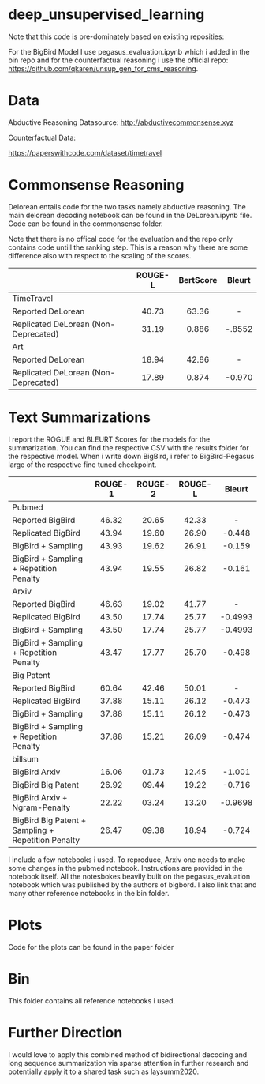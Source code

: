 # deep_unsupervised_learning

Note that this code is pre-dominately based on existing reposities:

For the BigBird Model I use pegasus_evaluation.ipynb which i added in the bin repo and for the counterfactual reasoning i use the official repo: https://github.com/qkaren/unsup_gen_for_cms_reasoning.

# Data

Abductive Reasoning Datasource:
http://abductivecommonsense.xyz

Counterfactual Data: 

https://paperswithcode.com/dataset/timetravel

# Commonsense Reasoning 

Delorean entails code for the two tasks namely abductive reasoning. 
The main delorean decoding notebook can be found in the DeLorean.ipynb file. 
Code can be found in the commonsense folder.

Note that there is no offical code for the evaluation and the repo only contains code untill the ranking step. 
This is a reason why there are some difference also with respect to the scaling of the scores. 

|  | ROUGE-L | BertScore | Bleurt |
| :--- | :---: | :---: | :---: |
| TimeTravel |  |  |  |
| Reported DeLorean | 40.73 | 63.36 | - |
| Replicated DeLorean (Non-Deprecated) | 31.19 | 0.886 | -.8552 |
| Art |  |  |  |
| Reported DeLorean | 18.94 | 42.86 | - |
| Replicated DeLorean (Non-Deprecated) | 17.89 | 0.874 | -0.970 |


# Text Summarizations

I report the ROGUE and BLEURT Scores for the models for the summarization. 
You can find the respective CSV with the results folder for the respective model.
When i write down BigBird, i refer to BigBird-Pegasus large of the respective fine tuned checkpoint.

|  | ROUGE-1 | ROUGE-2 | ROUGE-L | Bleurt |
| :--- | :---: | :---: | :---: | :---: |
| Pubmed |  |  |  |  |
| Reported BigBird | 46.32 | 20.65 | 42.33 | - |
| Replicated BigBird | 43.94 | 19.60 | 26.90 | -0.448 |
| BigBird + Sampling | 43.93 | 19.62 | 26.91 | -0.159 |
| BigBird + Sampling + Repetition Penalty | 43.94 | 19.55 | 26.82 | -0.161 |
| Arxiv |  |  |  |  |
| Reported BigBird | 46.63 | 19.02 | 41.77 | - |
| Replicated BigBird | 43.50 | 17.74 | 25.77 | -0.4993 |
| BigBird + Sampling | 43.50 | 17.74 | 25.77 | -0.4993 |
| BigBird + Sampling + Repetition Penalty | 43.47 | 17.77 | 25.70 | -0.498 |
| Big Patent |  |  |  |  |
| Reported BigBird | 60.64 | 42.46 | 50.01 | - |
| Replicated BigBird | 37.88 | 15.11 | 26.12 | -0.473 |
| BigBird + Sampling | 37.88 | 15.11 | 26.12 | -0.473 |
| BigBird + Sampling + Repetition Penalty | 37.88 | 15.21 | 26.09 | -0.474 |
| billsum |  |  |  |  |
| BigBird Arxiv | 16.06 | 01.73 | 12.45 | -1.001 |
| BigBird Big Patent | 26.92 | 09.44 | 19.22 | -0.716 |
| BigBird Arxiv + Ngram-Penalty | 22.22 | 03.24 | 13.20 | -0.9698 |
| BigBird Big Patent + Sampling + Repetition Penalty | 26.47 | 09.38 | 18.94 | -0.724 |


I include a few notebooks i used.
To reproduce, Arxiv one needs to make some changes in the pubmed notebook. 
Instructions are provided in the notebook itself.
All the notesbokes beavily built on the pegasus_evaluation notebook which was published by the authors of bigbord. 
I also link that and many other reference notebooks in the bin folder. 

# Plots 

Code for the plots can be found in the  paper folder

# Bin 

This folder contains all reference notebooks i used.

# Further Direction 

I would love to apply this combined method of bidirectional decoding and long sequence summarization via sparse attention in further research and potentially apply it to a shared task such as laysumm2020.


